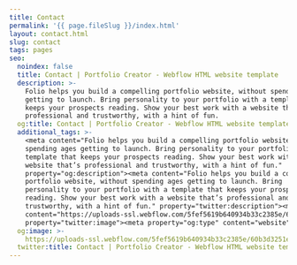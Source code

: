 ```yaml
---
title: Contact
permalink: '{{ page.fileSlug }}/index.html'
layout: contact.html
slug: contact
tags: pages
seo:
  noindex: false
  title: Contact | Portfolio Creator - Webflow HTML website template
  description: >-
    Folio helps you build a compelling portfolio website, without spending ages
    getting to launch. Bring personality to your portfolio with a template that
    keeps your prospects reading. Show your best work with a website that’s
    professional and trustworthy, with a hint of fun.
  og:title: Contact | Portfolio Creator - Webflow HTML website template
  additional_tags: >-
    <meta content="Folio helps you build a compelling portfolio website, without
    spending ages getting to launch. Bring personality to your portfolio with a
    template that keeps your prospects reading. Show your best work with a
    website that’s professional and trustworthy, with a hint of fun."
    property="og:description"><meta content="Folio helps you build a compelling
    portfolio website, without spending ages getting to launch. Bring
    personality to your portfolio with a template that keeps your prospects
    reading. Show your best work with a website that’s professional and
    trustworthy, with a hint of fun." property="twitter:description"><meta
    content="https://uploads-ssl.webflow.com/5fef5619b640934b33c2385e/60b3d3251ee8876ad4dfac33_New%20OG-min.png"
    property="twitter:image"><meta property="og:type" content="website">
  og:image: >-
    https://uploads-ssl.webflow.com/5fef5619b640934b33c2385e/60b3d3251ee8876ad4dfac33_New%20OG-min.png
  twitter:title: Contact | Portfolio Creator - Webflow HTML website template
---
```



